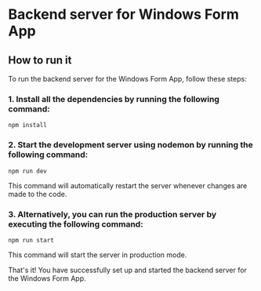 # Backend server for Windows Form App

## How to run it

To run the backend server for the Windows Form App, follow these steps:

### 1. Install all the dependencies by running the following command:

```npm install```

### 2. Start the development server using nodemon by running the following command:

```npm run dev```

This command will automatically restart the server whenever changes are made to the code.

### 3. Alternatively, you can run the production server by executing the following command:

```npm run start```

This command will start the server in production mode.

That's it! You have successfully set up and started the backend server for the Windows Form App.
